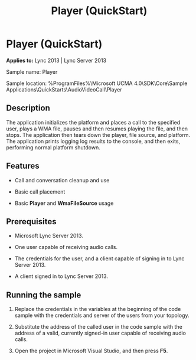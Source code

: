﻿---
title: Player (QuickStart)
TOCTitle: Player (QuickStart)
ms:assetid: 479967c3-7fc8-4884-83f7-ea92c9893026
ms:mtpsurl: https://msdn.microsoft.com/library/Dn454813(v=office.15)
ms:contentKeyID: 57103636
ms.date: 07/25/2014
mtps_version: v=office.15
---

# Player (QuickStart)


**Applies to:** Lync 2013 | Lync Server 2013

 

Sample name: Player

Sample location: %ProgramFiles%\\Microsoft UCMA 4.0\\SDK\\Core\\Sample Applications\\QuickStarts\\AudioVideoCall\\Player

## Description

The application initializes the platform and places a call to the specified user, plays a WMA file, pauses and then resumes playing the file, and then stops. The application then tears down the player, file source, and platform. The application prints logging log results to the console, and then exits, performing normal platform shutdown.

## Features

  - Call and conversation cleanup and use

  - Basic call placement

  - Basic **Player** and **WmaFileSource** usage

## Prerequisites

  - Microsoft Lync Server 2013.

  - One user capable of receiving audio calls.

  - The credentials for the user, and a client capable of signing in to Lync Server 2013.

  - A client signed in to Lync Server 2013.

## Running the sample

1.  Replace the credentials in the variables at the beginning of the code sample with the credentials and server of the users from your topology.

2.  Substitute the address of the called user in the code sample with the address of a valid, currently signed-in user capable of receiving audio calls.

3.  Open the project in Microsoft Visual Studio, and then press **F5**.

